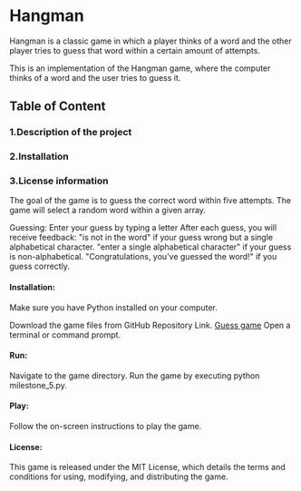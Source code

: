# Hangman
Hangman is a classic game in which a player thinks of a word and the other player tries to guess that word within a certain amount of attempts.

This is an implementation of the Hangman game, where the computer thinks of a word and the user tries to guess it.

## Table of Content
### 1.Description of the project
### 2.Installation
### 3.License information


 The goal of the game is to guess the correct word within five attempts.
 The game will select a random word within a given array.

Guessing:
Enter your guess by typing a letter 
After each guess, you will receive feedback:
"is not in the word" if your guess wrong but  a single alphabetical character.
"enter a single alphabetical character" if your guess is non-alphabetical.
"Congratulations, you've guessed the word!" if you guess correctly.

#### Installation:
Make sure you have Python installed on your computer.

Download the game files from GitHub Repository Link.
[Guess game](https://github.com/deejay80/hangman.git)
Open a terminal or command prompt.
#### Run:
Navigate to the game directory.
Run the game by executing python milestone_5.py.
#### Play:
Follow the on-screen instructions to play the game.
#### License:
This game is released under the MIT License, which details the terms and conditions for using, modifying, and distributing the game.


